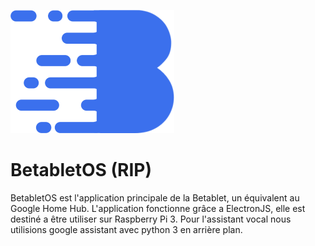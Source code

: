 ![logo](https://raw.githubusercontent.com/lunar-d/BetabletOS/master/assets/logo/logo.png)
# BetabletOS (RIP)
BetabletOS est l'application principale de la Betablet, un équivalent au Google Home Hub.
L'application fonctionne grâce a ElectronJS, elle est destiné a être utiliser sur Raspberry Pi 3.
Pour l'assistant vocal nous utilisions google assistant avec python 3 en arrière plan.
